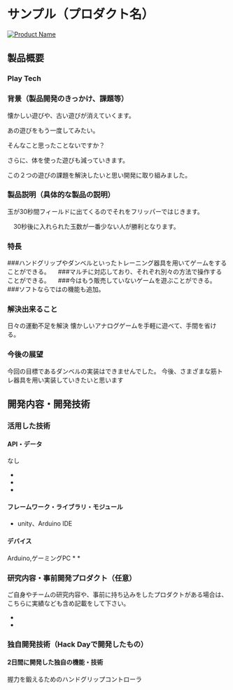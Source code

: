 # サンプル（プロダクト名）

[![Product Name](https://raw.github.com/GabLeRoux/WebMole/master/ressources/WebMole_Youtube_Video.png)](https://www.youtube.com/channel/UC4PtjOfZTbVp9DwtJv82Lzg)

## 製品概要
### Play Tech
### 背景（製品開発のきっかけ、課題等）
懐かしい遊びや、古い遊びが消えていくます。

あの遊びをもう一度してみたい。

そんなこと思ったことないですか？




さらに、体を使った遊びも減っていきます。

この２つの遊びの課題を解決したいと思い開発に取り組みました。
### 製品説明（具体的な製品の説明）
玉が30秒間フィールドに出てくるのでそれをフリッパーではじきます。

　30秒後に入れられた玉数が一番少ない人が勝利となります。

### 特長

  ###ハンドグリップやダンベルといったトレーニング器具を用いてゲームをすることができる。
　###マルチに対応しており、それぞれ別々の方法で操作することができる。
　###今はもう販売していないゲームを遊ぶことができる。
  ###ソフトならではの機能も追加。
### 解決出来ること
 日々の運動不足を解決
 懐かしいアナログゲームを手軽に遊べて、手間を省ける。
 
### 今後の展望
今回の目標であるダンベルの実装はできませんでした。
今後、さまざまな筋トレ器具を用い実装していきたいと思います


## 開発内容・開発技術
### 活用した技術
#### API・データ
なし

* 
* 
* 

#### フレームワーク・ライブラリ・モジュール
* unity、Arduino IDE 


#### デバイス
Arduino,ゲーミングPC
* 
* 

### 研究内容・事前開発プロダクト（任意）
ご自身やチームの研究内容や、事前に持ち込みをしたプロダクトがある場合は、こちらに実績なども含め記載をして下さい。

* 
* 


### 独自開発技術（Hack Dayで開発したもの）
#### 2日間に開発した独自の機能・技術
握力を鍛えるためのハンドグリップコントローラ
